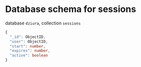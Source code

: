 # Database schema for sessions

database `dziura`, collection `sessions`


```ts
{
  "_id": ObjectID,
  "user": ObjectID,
  "start": number,
  "expires": number,
  "active": boolean
}
```

